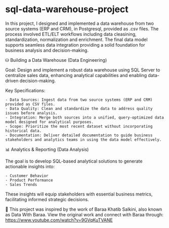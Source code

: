 # sql-data-warehouse-project
In this project, I designed and implemented a data warehouse from two source systems (ERP and CRM), in Postgresql, provided as .csv files. The process involved ETL/ELT workflows including data cleasining, standardization, normalization and enrichment. The final data model supports seamless data integration providing a solid foundation for business analysis and decision-making.

⛁ Building a Data Warehouse (Data Engineering)

Goal:
Design and implement a robust data warehouse using SQL Server to centralize sales data, enhancing analytical capabilities and enabling data-driven decision-making.

Key Specifications:

    - Data Sources: Ingest data from two source systems (ERP and CRM) provided as CSV files.
    - Data Quality: Clean and standardize the data to address quality issues before analysis.
    - Integration: Merge both sources into a unified, query-optimized data model designed for analytical purposes.
    - Scope: Prioritize the most recent dataset without incorporating historical data.
    - Documentation: Deliver detailed documentation to guide business stakeholders and analytics teams in using the data model effectively.

📊 Analytics & Reporting (Data Analysis)

The goal is to develop SQL-based analytical solutions to generate actionable insights into:

    - Customer Behavior
    - Product Performance
    - Sales Trends

These insights will equip stakeholders with essential business metrics, facilitating informed strategic decisions.


🌟 This project was inspired by the work of Baraa Khatib Salkini, also known as Data With Baraa. View the original work and connect with Baraa through: https://www.youtube.com/watch?v=9GVqKuTVANE
